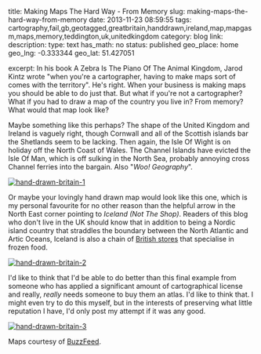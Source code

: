 title: Making Maps The Hard Way - From Memory
slug: making-maps-the-hard-way-from-memory
date: 2013-11-23 08:59:55
tags: cartography,fail,gb,geotagged,greatbritain,handdrawn,ireland,map,mapgasm,maps,memory,teddington,uk,unitedkingdom
category: blog
link: 
description: 
type: text
has_math: no
status: published
geo_place: home
geo_lng: -0.333344
geo_lat: 51.427051

excerpt: In his book A Zebra Is The Piano Of The Animal Kingdom, Jarod Kintz wrote "when you're a cartographer, having to make maps sort of comes with the territory". He's right. When your business is making maps you should be able to do just that. But what if you're not a cartographer? What if you had to draw a map of the country you live in? From memory? What would that map look like?

Maybe something like this perhaps? The shape of the United Kingdom and Ireland is vaguely right, though Cornwall and all of the Scottish islands bar the Shetlands seem to be lacking. Then again, the Isle Of Wight is on holiday off the North Coast of Wales. The Channel Islands have evicted the Isle Of Man, which is off sulking in the North Sea, probably annoying cross Channel ferries into the bargain. Also "*Woo! Geography*".

<!-- TEASER_END -->

[![hand-drawn-britain-1](/wp-content/uploads/2013/11/hand-drawn-britain-1.jpg)](/wp-content/uploads/2013/11/hand-drawn-britain-1.jpg "/wp-content/uploads/2013/11/hand-drawn-britain-1.jpg")

Or maybe your lovingly hand drawn map would look like this one, which is my personal favourite for no other reason than the helpful arrow in the North East corner pointing to *Iceland (Not The Shop)*. Readers of this blog who don't live in the UK should know that in addition to being a Nordic island country that straddles the boundary between the North Atlantic and Artic Oceans, Iceland is also a chain of [British stores](https://www.iceland.co.uk/ "https://www.iceland.co.uk/") that specialise in frozen food.

[![hand-drawn-britain-2](/wp-content/uploads/2013/11/hand-drawn-britain-2.jpg)](/wp-content/uploads/2013/11/hand-drawn-britain-2.jpg "/wp-content/uploads/2013/11/hand-drawn-britain-2.jpg")

I'd like to think that I'd be able to do better than this final example from someone who has applied a significant amount of cartographical license and really, *really* needs someone to buy them an atlas. I'd like to think that. I might even try to do this myself, but in the interests of preserving what little reputation I have, I'd only post my attempt if it was any good.

[![hand-drawn-britain-3](/wp-content/uploads/2013/11/hand-drawn-britain-3.jpg)](/wp-content/uploads/2013/11/hand-drawn-britain-3.jpg "/wp-content/uploads/2013/11/hand-drawn-britain-3.jpg")


Maps courtesy of [BuzzFeed](https://www.buzzfeed.com/robinedds/this-is-what-happens-when-you-ask-people-to-draw-a-map-of-th "https://www.buzzfeed.com/robinedds/this-is-what-happens-when-you-ask-people-to-draw-a-map-of-th").


